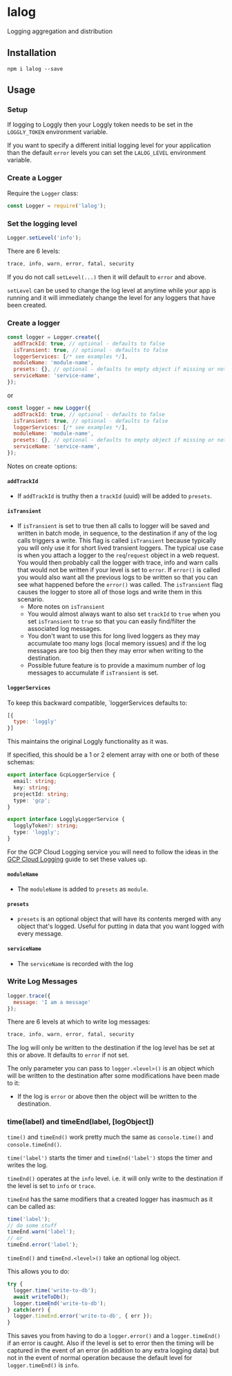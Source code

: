 # lalog

Logging aggregation and distribution

## Installation

```shell
npm i lalog --save
```

## Usage

### Setup

If logging to Loggly then your Loggly token needs to be set in the `LOGGLY_TOKEN` 
environment variable.

If you want to specify a different initial logging level for your application than
the default `error` levels you can set the `LALOG_LEVEL` environment variable.

### Create a Logger

Require the `Logger` class:

```javascript
const Logger = require('lalog');
```

### Set the logging level

```javascript
Logger.setLevel('info');
```

There are 6 levels:

```javascript
trace, info, warn, error, fatal, security
```

If you do not call `setLevel(...)` then it will default to `error` and above.

`setLevel` can be used to change the log level at anytime while your app is running and it
will immediately change the level for any loggers that have been created.

### Create a logger

```javascript
const logger = Logger.create({
  addTrackId: true, // optional - defaults to false
  isTransient: true, // optional - defaults to false
  loggerServices: [/* see examples */],
  moduleName: 'module-name',
  presets: {}, // optional - defaults to empty object if missing or not a valid object
  serviceName: 'service-name',
});
```

or

```javascript
const logger = new Logger({
  addTrackId: true, // optional - defaults to false
  isTransient: true, // optional - defaults to false
  loggerServices: [/* see examples */],
  moduleName: 'module-name',
  presets: {}, // optional - defaults to empty object if missing or not a valid object
  serviceName: 'service-name',
});
```

Notes on create options:

#### `addTrackId`

- If `addTrackId` is truthy then a `trackId` (uuid) will be added to `presets`.

#### `isTransient`

- If `isTransient` is set to true then all calls to logger will be saved and written in batch mode, in
sequence, to the destination if any of the log calls triggers a write. This flag is called `isTransient`
because typically you will only use it for short lived transient loggers. The typical use case is when
you attach a logger to the `req`/`request` object in a web request. You would then probably call the
logger with trace, info and warn calls that would not be written if your level is set to `error`. If
`error()` is called you would also want all the previous logs to be written so that you can see what
happened before the `error()` was called. The `isTransient` flag causes the logger to store all of 
those logs and write them in this scenario.
  - More notes on `isTransient`
  - You would almost always want to also set `trackId` to `true` when you set `isTransient` to `true`
  so that you can easily find/filter the associated log messages.
  - You don't want to use this for long lived loggers as they may accumulate too many logs (local
  memory issues) and if the log messages are too big then they may error when writing to the
  destination.
  - Possible future feature is to provide a maximum number of log messages to
  accumulate if `isTransient` is set.

#### `loggerServices`

To keep this backward compatible, `loggerServices defaults to:

```javascript
[{
  type: 'loggly'
}]
```

This maintains the original Loggly functionality as it was.

If specified, this should be a 1 or 2 element array with one or both of these schemas:

```typescript
export interface GcpLoggerService {
  email: string;
  key: string;
  projectId: string;
  type: 'gcp';
}

export interface LogglyLoggerService {
  logglyToken?: string;
  type: 'loggly';
}
```

For the GCP Cloud Logging service you will need to follow the ideas in the [GCP Cloud Logging](docs/gcp-cloud-logging.md) guide to set these values up.

#### `moduleName`

- The `moduleName` is added to `presets` as `module`.

#### `presets`

- `presets` is an optional object that will have its contents merged with any object that's logged. Useful for putting in data that you want logged with every message.

#### `serviceName`

- The `serviceName` is recorded with the log

### Write Log Messages

```javascript
logger.trace({
  message: 'I am a message'
});
```

There are 6 levels at which to write log messages:

```javascript
trace, info, warn, error, fatal, security
```

The log will only be written to the destination if the log level has be set at this or above.
It defaults to `error` if not set.

The only parameter you can pass to `logger.<level>()` is an object which will be written to
the destination after some modifications have been made to it:

- If the log is `error` or above then the object will be written to the destination.

### time(label) and timeEnd(label, [logObject])

`time()` and `timeEnd()` work pretty much the same as `console.time()` and `console.timeEnd()`.

`time('label')` starts the timer and `timeEnd('label')` stops the timer and writes the log.

`timeEnd()` operates at the `info` level. i.e. it will only write to the destination if the level
is set to `info` or `trace`.

`timeEnd` has the same modifiers that a created logger has inasmuch as it can be called as:

```javascript
time('label');
// do some stuff
timeEnd.warn('label');
// or
timeEnd.error('label');
```

`timeEnd()` and `timeEnd.<level>()` take an optional log object.

This allows you to do:

```javascript
try {
  logger.time('write-to-db');
  await writeToDb();
  logger.timeEnd('write-to-db');
} catch(err) {
  logger.timeEnd.error('write-to-db', { err });
}
```

This saves you from having to do a `logger.error()` and a `logger.timeEnd()` if an error is caught.
Also if the level is set to error then the timing will be captured in the event of an error 
(in addition to any extra logging data) but not in the event of normal operation because the
default level for `logger.timeEnd()` is `info`.

